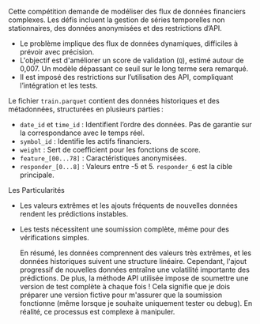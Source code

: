 Cette compétition demande de modéliser des flux de données financiers complexes. Les défis incluent la gestion de séries temporelles non stationnaires, des données anonymisées et des restrictions d’API. 


- Le problème implique des flux de données dynamiques, difficiles à prévoir avec précision.
- L'objectif est d'améliorer un score de validation (`Q`), estimé autour de 0,007. Un modèle dépassant ce seuil sur le long terme sera remarqué.
- Il est imposé des restrictions sur l’utilisation des API, compliquant l’intégration et les tests.


Le fichier `train.parquet` contient des données historiques et des métadonnées, structurées en plusieurs parties :

  - `date_id` et `time_id` : Identifient l’ordre des données. Pas de garantie sur la correspondance avec le temps réel.
  - `symbol_id` : Identifie les actifs financiers.
  - `weight` : Sert de coefficient pour les fonctions de score.
  - `feature_[00...78]` : Caractéristiques anonymisées.
  - `responder_[0...8]` : Valeurs entre -5 et 5. `responder_6` est la cible principale.

  Les Particularités
  - Les valeurs extrêmes et les ajouts fréquents de nouvelles données rendent les prédictions instables.
  - Les tests nécessitent une soumission complète, même pour des vérifications simples.

    En résumé, les données comprennent des valeurs très extrêmes, et les données historiques suivent une structure linéaire. Cependant, l'ajout progressif de nouvelles données entraîne une volatilité importante des prédictions.
    De plus, la méthode API utilisée impose de soumettre une version de test complète à chaque fois ! 
    Cela signifie que je dois préparer une version fictive pour m'assurer que la soumission fonctionne (même lorsque je souhaite uniquement tester ou debug).
    En réalité, ce processus est complexe à manipuler.
